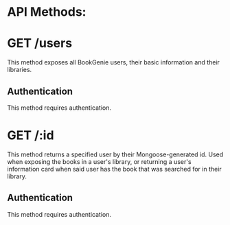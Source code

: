 
API Methods:
============

GET /users
==========

This method exposes all BookGenie users, their basic information and their libraries.


Authentication
--------------

This method requires authentication.

GET /:id
========

This method returns a specified user by their Mongoose-generated id. Used when exposing the books in a user's library, or returning a user's information card when said user has the book that was searched for in their library.


Authentication
--------------

This method requires authentication.